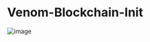 # Venom-Blockchain-Init
![image](https://github.com/usman-akram-dev/Venom-Blockchain-Init/assets/7351877/60b44c81-e73c-40eb-af90-9d1335918fa3)

